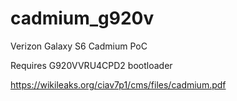 # cadmium_g920v
Verizon Galaxy S6 Cadmium PoC

Requires G920VVRU4CPD2 bootloader

https://wikileaks.org/ciav7p1/cms/files/cadmium.pdf
